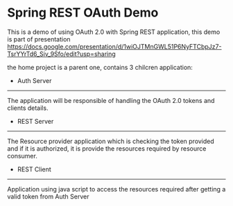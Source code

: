 Spring REST OAuth Demo
======================
This is a demo of using OAuth 2.0 with Spring REST application, this demo is part of presentation
https://docs.google.com/presentation/d/1wiOJTMnGWL51P6NyFTCbpJz7-TsrYYrTd6_Siv_9Sfo/edit?usp=sharing

the home project is a parent one, contains 3 chilcren application:

* Auth Server
-----------
The application will be responsible of handling the OAuth 2.0 tokens and clients details.

* REST Server
------------
The Resource provider application which is checking the token provided and if it is authorized,
it is provide the resources required by resource consumer.

* REST Client
--------------
Application using java script to access the resources required after getting a valid token from Auth Server
